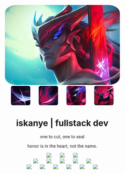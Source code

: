 <div align="center">
  <img style="border-radius: 10%" src="images/background.jpg" />
</div>

<div align="center">
  <img style="border-radius: 10%" src="images/q.png" />
  <img width="20" />
  <img style="border-radius: 10%" src="images/w.png" />
  <img width="20" />
  <img style="border-radius: 10%" src="images/e.png" />
  <img width="20" />
  <img style="border-radius: 10%" src="images/r.png" />
</div>

<h1 align="center">iskanye | fullstack dev</h1>
<p align="center">one to cut, one to seal</p>
<p align="center">honor is in the heart, not the name.</p>

<div align="center">
  <img style="width: 64px" src="https://skillicons.dev/icons?i=html" />
  <img width="20" />
  <img style="width: 64px" src="https://skillicons.dev/icons?i=css" />
  <img width="20" />
  <img style="width: 64px" src="https://skillicons.dev/icons?i=js" />
</div>

<div align="center">
  <img style="width: 64px" src="https://skillicons.dev/icons?i=cs" />
  <img width="20" />
  <img style="width: 64px" src="https://skillicons.dev/icons?i=cpp" />
  <img width="20" />
  <img style="width: 64px" src="https://skillicons.dev/icons?i=go" />
  <img width="20" />
  <img style="width: 64px" src="https://skillicons.dev/icons?i=python" />
  <img width="20" />
  <img style="width: 64px" src="https://skillicons.dev/icons?i=java" />
</div>

<div align="center">
  <img style="width: 64px" src="https://skillicons.dev/icons?i=unity" />
  <img width="20" />
  <img style="width: 64px" src="https://skillicons.dev/icons?i=godot" />
  <img width="20" />
  <img style="width: 64px" src="https://skillicons.dev/icons?i=linux" />
  <img width="20" />
  <img style="width: 64px" src="https://skillicons.dev/icons?i=mysql" />
  <img width="20" />
  <img style="width: 64px" src="https://skillicons.dev/icons?i=git" />
  <img width="20" />
  <img style="width: 64px" src="https://skillicons.dev/icons?i=docker" />
</div>
